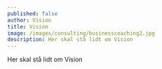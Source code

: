 ```yaml
---
published: false
author: Vision
title: Vision
image: /images/consulting/businesscoaching2.jpg
description: Her skal stå lidt om Vision
---
```


Her skal stå lidt om Vision